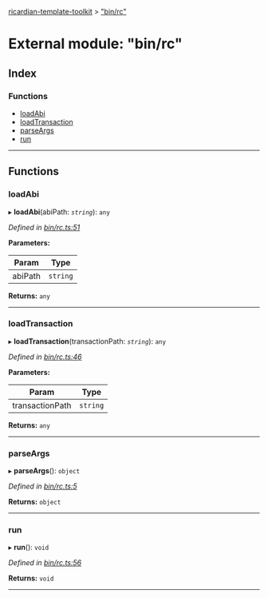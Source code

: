 [ricardian-template-toolkit](../README.md) > ["bin/rc"](../modules/_bin_rc_.md)

# External module: "bin/rc"

## Index

### Functions

* [loadAbi](_bin_rc_.md#loadabi)
* [loadTransaction](_bin_rc_.md#loadtransaction)
* [parseArgs](_bin_rc_.md#parseargs)
* [run](_bin_rc_.md#run)

---

## Functions

<a id="loadabi"></a>

###  loadAbi

▸ **loadAbi**(abiPath: *`string`*): `any`

*Defined in [bin/rc.ts:51](https://github.com/EOSIO/ricardian-template-toolkit/blob/84a970d/src/bin/rc.ts#L51)*

**Parameters:**

| Param | Type |
| ------ | ------ |
| abiPath | `string` |

**Returns:** `any`

___
<a id="loadtransaction"></a>

###  loadTransaction

▸ **loadTransaction**(transactionPath: *`string`*): `any`

*Defined in [bin/rc.ts:46](https://github.com/EOSIO/ricardian-template-toolkit/blob/84a970d/src/bin/rc.ts#L46)*

**Parameters:**

| Param | Type |
| ------ | ------ |
| transactionPath | `string` |

**Returns:** `any`

___
<a id="parseargs"></a>

###  parseArgs

▸ **parseArgs**(): `object`

*Defined in [bin/rc.ts:5](https://github.com/EOSIO/ricardian-template-toolkit/blob/84a970d/src/bin/rc.ts#L5)*

**Returns:** `object`

___
<a id="run"></a>

###  run

▸ **run**(): `void`

*Defined in [bin/rc.ts:56](https://github.com/EOSIO/ricardian-template-toolkit/blob/84a970d/src/bin/rc.ts#L56)*

**Returns:** `void`

___

